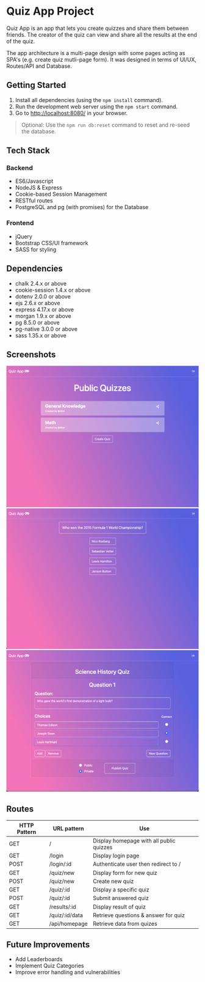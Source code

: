 # Quiz App Project

Quiz App is an app that lets you create quizzes and share them between friends. The creator of the quiz can view and share all the results at the end of the quiz. 

The app architecture is a multi-page design with some pages acting as SPA's (e.g. create quiz mutli-page form). It was designed in terms of UI/UX, Routes/API and Database. 

## Getting Started

1. Install all dependencies (using the `npm install` command).
2. Run the development web server using the `npm start` command.
3. Go to <http://localhost:8080/> in your browser.

> Optional: Use the `npm run db:reset` command to reset and re-seed the database. 

## Tech Stack

### Backend
- ES6/Javascript
- NodeJS & Express
- Cookie-based Session Management
- RESTful routes
- PostgreSQL and pg (with promises) for the Database

### Frontend
- jQuery
- Bootstrap CSS/UI framework
- SASS for styling


## Dependencies

- chalk 2.4.x or above
- cookie-session 1.4.x or above
- dotenv 2.0.0 or above
- ejs 2.6.x or above
- express 4.17.x or above
- morgan 1.9.x or above
- pg 8.5.0 or above
- pg-native 3.0.0 or above
- sass 1.35.x or above

## Screenshots

!["Screenshot of homepage"](https://github.com/japhetGitHub/Quiz-App/blob/master/docs/homepage.png?raw=true)
!["Screenshot of a sample quiz"](https://github.com/japhetGitHub/Quiz-App/blob/master/docs/quiz.png?raw=true)
!["Screenshot of create quiz form"](https://github.com/japhetGitHub/Quiz-App/blob/master/docs/create_quiz.png?raw=true)

## Routes
|  HTTP Pattern | URL pattern  | Use  |
|---------------|--------------|------|
| GET  | /  | Display homepage with all public quizzes |
| GET  | /login  | Display login page |
| POST  | /login/:id  | Authenticate user then redirect to /  |
| GET  | /quiz/new  | Display form for new quiz  |
| POST  | /quiz/new  | Create new quiz  |
| GET  | /quiz/:id  | Display a specific quiz  |
| POST  | /quiz/:id  | Submit answered quiz  |
| GET  | /results/:id  | Display result of quiz  |
| GET  | /quiz/:id/data  | Retrieve questions & answer for quiz  |
| GET  | /api/homepage  | Retrieve data from quizes  |

## Future Improvements
- Add Leaderboards
- Implement Quiz Categories
- Improve error handling and vulnerabilities
